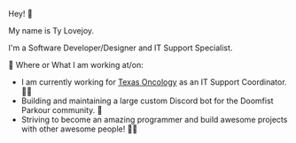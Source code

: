 Hey! 👋

My name is Ty Lovejoy.

I'm a Software Developer/Designer
and IT Support Specialist.


💼 Where or What I am working at/on:
- I am currently working for [Texas Oncology](https://www.texasoncology.com) as an IT Support Coordinator. 🐱‍💻
- Building and maintaining a large custom Discord bot for the Doomfist Parkour community. 🐍
- Striving to become an amazing programmer and build awesome projects with other awesome people! 👨‍💻
